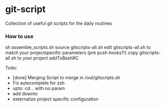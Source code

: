 # git-script
Collection of useful git scripts for the daily routines


### How to use

sh assemble_scripts.sh
source gitscripts-all.sh
edit gitscripts-all.sh to match your projectspecific parameters (pre push hooks?!)
copy gitscripts-all.sh to your project
addToBashRC


Todo:
- [done] Merging Script to merge in /out/gitscripts.sh
- Fix autocomplete for zsh
- upto: cd .. with no param
- add downto
- externalize project specific configuration
